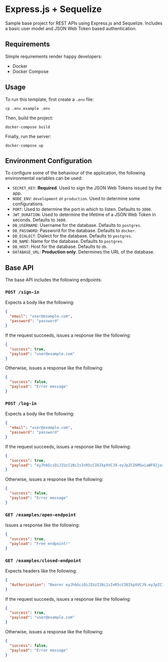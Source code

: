 # Express.js + Sequelize

Sample base project for REST APIs using Express.js and Sequelize. Includes a basic user model and JSON Web Token based authentication.

## Requirements

Simple requirements render happy developers:

- Docker
- Docker Compose

## Usage

To run this template, first create a `.env` file:

```
cp .env.example .env
```

Then, build the project:

```
docker-compose build
```

Finally, run the server:

```
docker-compose up
```

## Environment Configuration

To configure some of the behaviour of the application, the following environmental variables can be used:

- `SECRET_KEY`: **Required**. Used to sign the JSON Web Tokens issued by the app.
- `NODE_ENV`: `development` or `production`. Used to determine some configurations.
- `PORT`: Used to determine the port in which to listen. Defaults to `3000`.
- `JWT_DURATION`: Used to determine the lifetime of a JSON Web Token in seconds. Defaults to `3600`.
- `DB_USERNAME`: Username for the database. Defaults to `postgres`.
- `DB_PASSWORD`: Password for the database. Defaults to `docker`.
- `DB_DIALECT`: Dialect for the database. Defaults to `postgres`.
- `DB_NAME`: Name for the database. Defaults to `postgres`.
- `DB_HOST`: Host for the database. Defaults to `db`.
- `DATABASE_URL`: **Production only**. Determines the URL of the database.

## Base API

The base API includes the following endpoints:

### `POST /sign-in`

Expects a body like the following:

```json
{
  "email": "user@example.com",
  "password": "password"
}
```

If the request succeeds, issues a response like the following:

```json
{
  "success": true,
  "payload": "user@example.com"
}
```

Otherwise, issues a response like the following:

```json
{
  "success": false,
  "payload": "Error message"
}
```

### `POST /log-in`

Expects a body like the following:

```json
{
  "email": "user@example.com",
  "password": "password"
}
```

If the request succeeds, issues a response like the following:

```json
{
  "success": true,
  "payload": "eyJhbGciOiJIUzI1NiIsInR5cCI6IkpXVCJ9.eyJpZCI6MSwiaWF0IjoxNTkwMTIyMzkyLCJleHAiOjE1OTAxMjU5OTJ9.JcXbYdCO3doODNT-M0Acec1d63lschumUDlYcg_K1hE"
}
```

Otherwise, issues a response like the following:

```json
{
  "success": false,
  "payload": "Error message"
}
```

### `GET /examples/open-endpoint`

Issues a response like the following:

```json
{
  "success": true,
  "payload": "Free endpoint!"
}
```

### `GET /examples/closed-endpoint`

Expects headers like the following:

```json
{
  "Authorization": "Bearer eyJhbGciOiJIUzI1NiIsInR5cCI6IkpXVCJ9.eyJpZCI6MSwiaWF0IjoxNTkwMTIyMzkyLCJleHAiOjE1OTAxMjU5OTJ9.JcXbYdCO3doODNT-M0Acec1d63lschumUDlYcg_K1hE",
}
```

If the request succeeds, issues a response like the following:

```json
{
  "success": true,
  "payload": "user@example.com"
}
```

Otherwise, issues a response like the following:

```json
{
  "success": false,
  "payload": "Error message"
}
```
